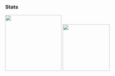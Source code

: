 
### Stats
<div>
  <img height="180em" src="https://github-readme-stats.vercel.app/api?username=itspinger&count_private=true&show_icons=true&theme=dark&country_code=serbia" />
  <img height="150em" src="https://github-readme-stats.vercel.app/api/top-langs/?username=ITSPINGER&theme=dark&langs_count=12&count_private=true&layout=compact" />
</div>
